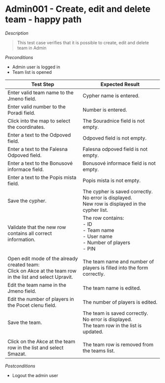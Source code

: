 # Admin001 - Create, edit and delete team - happy path

*Description*
>This test case verifies that it is possible to create, edit and delete team in Admin


*Preconditions*
* Admin user is logged in
* Team list is opened

|Test Step|Expected Result|
|---------|---------------|
|Enter valid team name to the Jmeno field.|Cypher name is entered.|
|Enter valid number to the Poradi field.|Number is entered.|
|Click into the map to select the coordinates.|The Souradnice field is not empty.|
|Enter a text to the Odpoved field.|Odpoved field is not empty.|
|Enter a text to the Falesna Odpoved field.|Falesna odpoved field is not empty.|
|Enter a text to the Bonusové informace field.|Bonusové informace field is not empty.|
|Enter a text to the Popis mista field.|Popis mista is not empty.|
|Save the cypher.|The cypher is saved correctly.<br>No error is displayed.<br>New row is displayed in the cypher list.|
|Validate that the new row contains all correct information.|The row contains:<br>- ID<br>- Team name<br>- User name<br>- Number of players<br>- PIN|
|||
|Open edit mode of the already created team:<br>Click on Akce at the team row in the list and select Upravit.|The team name and number of players is filled into the form correctly.|
|Edit the team name in the Jmeno field.|The team name is edited.|
|Edit the number of players in the Pocet clenu field.|The number of players is edited.|
|Save the team.|The team is saved correctly.<br>No error is displayed.<br>The team row in the list is updated.|
|||
|Click on the Akce at the team row in the list and select Smazat.|The team row is removed from the teams list.|

*Postconditions*
* Logout the admin user
